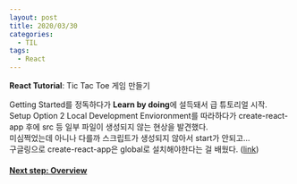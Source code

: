 ```yaml
---
layout: post
title: 2020/03/30
categories:
  - TIL
tags:
  - React
---
```


**React Tutorial**: Tic Tac Toe 게임 만들기  
  
Getting Started를 정독하다가 **Learn by doing**에 설득돼서 급 튜토리얼 시작.  
Setup Option 2 Local Development Envioronment를 따라하다가 create-react-app 후에 src 등 일부 파일이 생성되지 않는 현상을 발견했다.  
미심쩍었는데 아니나 다를까 스크립트가 생성되지 않아서 start가 안되고...  
구글링으로 create-react-app은 global로 설치해야한다는 걸 배웠다. ([link](https://github.com/facebook/create-react-app/issues/8088))  
  
#### [Next step: Overview](https://reactjs.org/tutorial/tutorial.html#overview)  
